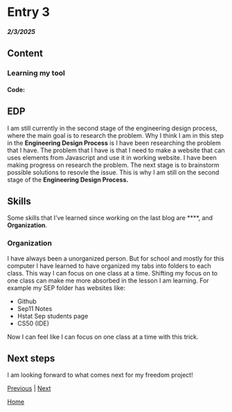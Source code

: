 # Entry 3
##### 2/3/2025

## Content

### Learning my tool

#### Code:



## EDP
I am still currently in the second stage of the engineering design process, where the main goal is to research the problem. Why I think I am in this step in the **Engineering Design Process** is I have been researching the problem that I have. The problem that I have is that I need to make a website that can uses elements from Javascript and use it in working website. I have been making progress on research the problem. The next stage is to brainstorm possible solutions to resovle the issue. This is why I am still on the second stage of the **Engineering Design Process.**

## Skills
Some skills that I’ve learned since working on the last blog are ****, and **Organization**.

### 


### Organization
I have always been a unorganized person. But for school and mostly for this computer I have learned to have organized my tabs into folders to each class. This way I can focus on one class at a time. Shifting my focus on to one class can make me more absorbed in the lesson I am learning. For example my SEP folder has websites like:

* Github
* Sep11 Notes
* Hstat Sep students page
* CS50 (IDE)

Now I can feel like I can focus on one class at a time with this trick.


## Next steps
I am looking forward to what comes next for my freedom project!

[Previous](entry02.md) | [Next](entry04.md)

[Home](../README.md)
